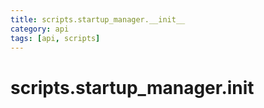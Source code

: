 ```yaml
---
title: scripts.startup_manager.__init__
category: api
tags: [api, scripts]
---
```


# scripts.startup_manager.__init__



